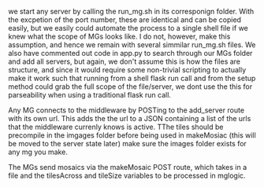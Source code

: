 we start any server by calling the run_mg.sh in its corresponign folder. With the excpetion of the port number, these are identical and can be copied easily, but we easily could automate the process to a single shell file if we knew what the scope of MGs looks like. I do not, however, make this assumption, and hence we remain with several simmilar run_mg.sh files. We also have commented out code in app.py to search through our MGs folder and add all servers, but again, we don't assume this is how the files are structure, and since it would require some non-trivial scripting to actually make it work such that running from a shell flask run call and from the setup method could grab the full scope of the file/server, we dont use the this for parseability when using a traditional flask run call.

Any MG connects to the middleware by POSTing to the add_server route with its own url. This adds the the url to a JSON containing a list of the urls that the middleware currenly knows is active. TThe tiles should be precompile in the imgages folder before being used in makeMosiac (this will be moved to the server state later) make sure the images folder exists for any mg you make.

The MGs send mosaics via the makeMosaic POST route, which takes in a file and the tilesAcross and tileSize variables to be processed in mglogic.